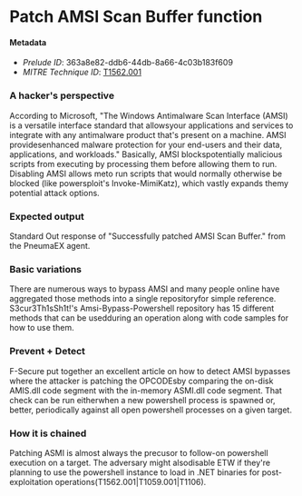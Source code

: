 
# Patch AMSI Scan Buffer function

#### Metadata

- *Prelude ID*: 363a8e82-ddb6-44db-8a66-4c03b183f609
- *MITRE Technique ID*: [T1562.001](https://attack.mitre.org/techniques/T1562/001)

### A hacker's perspective

According to Microsoft, "The Windows Antimalware Scan Interface (AMSI) is a versatile interface standard that allowsyour applications and services to integrate with any antimalware product that's present on a machine. AMSI providesenhanced malware protection for your end-users and their data, applications, and workloads." Basically, AMSI blockspotentially malicious scripts from executing by processing them before allowing them to run. Disabling AMSI allows meto run scripts that would normally otherwise be blocked (like powersploit's Invoke-MimiKatz), which vastly expands themy potential attack options.

### Expected output

Standard Out response of "Successfully patched AMSI Scan Buffer." from the PneumaEX agent.

### Basic variations

There are numerous ways to bypass AMSI and many people online have aggregated those methods into a single repositoryfor simple reference. S3cur3Th1sSh1t!'s Amsi-Bypass-Powershell repository has 15 different methods that can be usedduring an operation along with code samples for how to use them.

### Prevent + Detect

F-Secure put together an excellent article on how to detect AMSI bypasses where the attacker is patching the OPCODEsby comparing the on-disk AMIS.dll code segment with the in-memory ASMI.dll code segment. That check can be run eitherwhen a new powershell process is spawned or, better, periodically against all open powershell processes on a given target.

### How it is chained

Patching ASMI is almost always the precusor to follow-on powershell execution on a target. The adversary might alsodisable ETW if they're planning to use the powershell instance to load in .NET binaries for post-exploitation operations(T1562.001|T1059.001|T1106).
